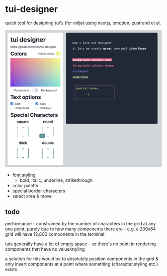# tui-designer

quick tool for designing tui's (for [miljø](https://gitlab.com/cxss/miljo)) using nextjs, emotion, zustrand et al.

![](screenshot.png)

- font styling
  - bold, italic, underline, strikethrough
- color palette
- special border characters
- select area & move

## todo

performance - constrained by the number of characters in the grid at any one point, purely due to how many components there are - e.g. a 200x64 grid will have 12,800 components in the terminal

tuis generally have a lot of empty space - so there's no point in rendering components that have no value/styling

a solution for this would be to absolutely position components in the grid & only insert components at a point where something (character,styling etc.) exists
